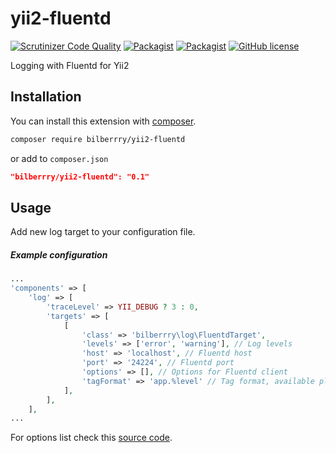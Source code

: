 # yii2-fluentd

[![Scrutinizer Code Quality](https://scrutinizer-ci.com/g/bilberrry/yii2-fluentd/badges/quality-score.png?b=master)](https://scrutinizer-ci.com/g/bilberrry/yii2-fluentd/?branch=master) [![Packagist](https://img.shields.io/packagist/dt/bilberrry/yii2-fluentd.svg)]() [![Packagist](https://img.shields.io/packagist/v/bilberrry/yii2-fluentd.svg)]() [![GitHub license](https://img.shields.io/github/license/bilberrry/yii2-fluentd.svg)]()

Logging with Fluentd for Yii2

## Installation

You can install this extension with [composer](http://getcomposer.org/).

```sh
composer require bilberrry/yii2-fluentd
```

or add to `composer.json`

```json
"bilberrry/yii2-fluentd": "0.1"
```

## Usage

Add new log target to your configuration file.

##### Example configuration

```php
...
'components' => [
    'log' => [
        'traceLevel' => YII_DEBUG ? 3 : 0,
        'targets' => [
            [
                'class' => 'bilberrry\log\FluentdTarget',
                'levels' => ['error', 'warning'], // Log levels
                'host' => 'localhost', // Fluentd host
                'port' => '24224', // Fluentd port
                'options' => [], // Options for Fluentd client
                'tagFormat' => 'app.%level' // Tag format, available placeholders: %date, %timestamp, %level
            ],
        ],
    ],
...
```

For options list check this [source code](https://github.com/fluent/fluent-logger-php/blob/master/src/FluentLogger.php#L67).